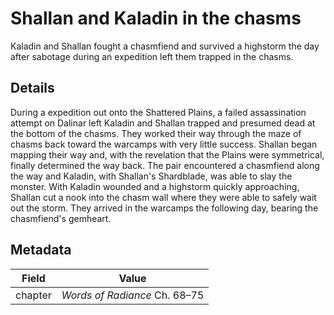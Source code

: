 # Shallan and Kaladin in the chasms
Kaladin and Shallan fought a chasmfiend and survived a highstorm the day after sabotage during an expedition left them trapped in the chasms.

## Details
During a expedition out onto the Shattered Plains, a failed assassination attempt on Dalinar left Kaladin and Shallan trapped and presumed dead at the bottom of the chasms. They worked their way through the maze of chasms back toward the warcamps with very little success. Shallan began mapping their way and, with the revelation that the Plains were symmetrical, finally determined the way back. The pair encountered a chasmfiend along the way and Kaladin, with Shallan's Shardblade, was able to slay the monster. With Kaladin wounded and a highstorm quickly approaching, Shallan cut a nook into the chasm wall where they were able to safely wait out the storm. They arrived in the warcamps the following day, bearing the chasmfiend's gemheart.

## Metadata
| Field | Value |
| ----- | ----- |
| chapter | *Words of Radiance* Ch. 68–75 |
